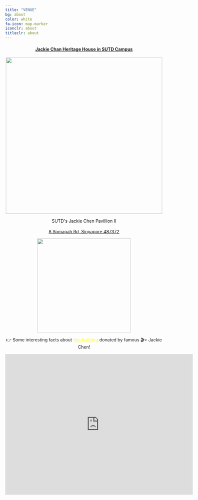 ```yaml
---
title: "VENUE"
bg: about
color: white
fa-icon: map-marker
iconclr: about
titleclr: about
---
```



<center><a href="https://www.sutd.edu.sg/"><h4>Jackie Chan Heritage House in SUTD Campus</h4></a></center>

<center><img style="width:500px;" src="https://icmrm2023.sciencesconf.org/data/pages/21.jpg"></center>

<p style ="text-align:center;">SUTD's Jackie Chen Pavillion II<br><a href="https://ezymri-nerdfest.sciencesconf.org/resource/page/id/4"> <br> 8 Somapah Rd, Singapore 487372 </a></p>

<center><img style="width:300px;" src="https://media.tenor.com/ffTkx4iTcIUAAAAM/jackie-chan-approve-ok.gif"></center>

<center><p> 👉 Some interesting facts about <a href="https://icmrm2023.sciencesconf.org/resource/page/id/2" target="_blank" style="color:yellow;text-decoration:underline;">this building</a> donated by famous 🎬⭐️ Jackie Chen!</p></center>
<center>
<iframe src="https://www.google.com/maps/embed?pb=!1m18!1m12!1m3!1d997.180753874082!2d103.96256474778058!3d1.3425748603269048!2m3!1f0!2f0!3f0!3m2!1i1024!2i768!4f13.1!3m3!1m2!1s0x31da3d4824f5fb4d%3A0x3d0f955e9be45f3a!2sSUTD&#39;s%20Jackie%20Chan%20Pavilion%20II!5e0!3m2!1sen!2sie!4v1707648062222!5m2!1sen!2sie" width="600" height="450" style="border:0;" allowfullscreen="" loading="lazy" referrerpolicy="no-referrer-when-downgrade"></iframe>
</center>
<!-- <button class="accordion" onclick="collapsable()">Program at a glance (click to expand)</button>



<div class="panel">
  <p>To be published.</p>
</div> -->


